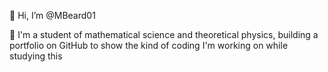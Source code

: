 👋 Hi, I’m @MBeard01

👀 I'm a student of mathematical science and theoretical physics, building a portfolio on GitHub to show the kind of coding I'm working on while studying this
<!---
MBeard01/MBeard01 is a ✨ special ✨ repository because its `README.md` (this file) appears on your GitHub profile.
You can click the Preview link to take a look at your changes.
--->
